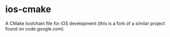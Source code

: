 # ios-cmake
A CMake toolchain file for iOS development (this is a fork of a similar project found on code.google.com)
